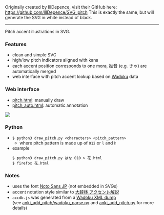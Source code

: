 Originally created by IllDepence, visit their GitHub here: https://github.com/IllDepence/SVG_pitch
This is exactly the same, but will generate the SVG in white instead of black.

____

Pitch accent illustrations in SVG. 

### Features
* clean and simple SVG
* high/low pitch indicators aligned with kana
* each accent position corresponds to one mora, 拗音 (e.g. きゃ) are automatically merged
* web interface with pitch accent lookup based on [Wadoku](https://www.wadoku.de/) data

### Web interface
* [pitch.html](N/A): manually draw
* [pitch_auto.html](https://yametekudastoppu.github.io/SVG-Generator-Dark-Mode/pitch_auto.html): automatic annotation

![](preview.gif)

### Python
* `$ python3 draw_pitch.py <characters> <pitch_pattern>`
    * where pitch pattern is made up of `012` or `l` and `h`
* example
    ```
    $ python3 draw_pitch.py はな 010 > 花.html
    $ firefox 花.html
    ```

### Notes
* uses the font [Noto Sans JP](https://fonts.google.com/specimen/Noto+Sans+JP) (not embedded in SVGs)
* accent notation style similar to [大辞林 アクセント解説](https://www.sanseido-publ.co.jp/publ/dicts/daijirin_ac.html)
* `accdb.js` was generated from a [Wadoku XML dump](https://www.wadoku.de/wiki/display/WAD/Downloads+und+Links)  
  (see [anki_add_pitch/wadoku_parse.py](https://github.com/IllDepence/anki_add_pitch/blob/master/wadoku_parse.py) and [anki_add_pitch.py](https://github.com/IllDepence/anki_add_pitch/blob/master/anki_add_pitch.py) for more details)
